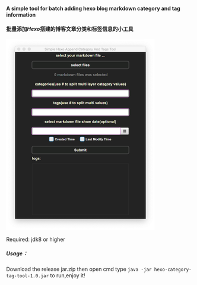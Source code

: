 #### A simple tool for batch adding hexo blog markdown category and tag information
#### 批量添加*Hexo*搭建的博客文章分类和标签信息的小工具  

<img src="https://raw.githubusercontent.com/BackendRobot/markdown-reference/master/hexo-categories-and-tags-tool.png" width="400px" height="512px"/>

Required: jdk8 or higher

##### Usage：
 
Download the release jar.zip then open cmd type `java -jar hexo-category-tag-tool-1.0.jar` to run,enjoy it!
